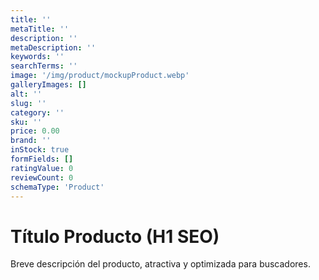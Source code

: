 ```yaml
---
title: ''
metaTitle: ''
description: ''
metaDescription: ''
keywords: ''
searchTerms: ''
image: '/img/product/mockupProduct.webp'
galleryImages: []
alt: ''
slug: ''
category: ''
sku: ''
price: 0.00
brand: ''
inStock: true
formFields: []
ratingValue: 0
reviewCount: 0
schemaType: 'Product'
---
```


# Título Producto (H1 SEO)

Breve descripción del producto, atractiva y optimizada para buscadores.

